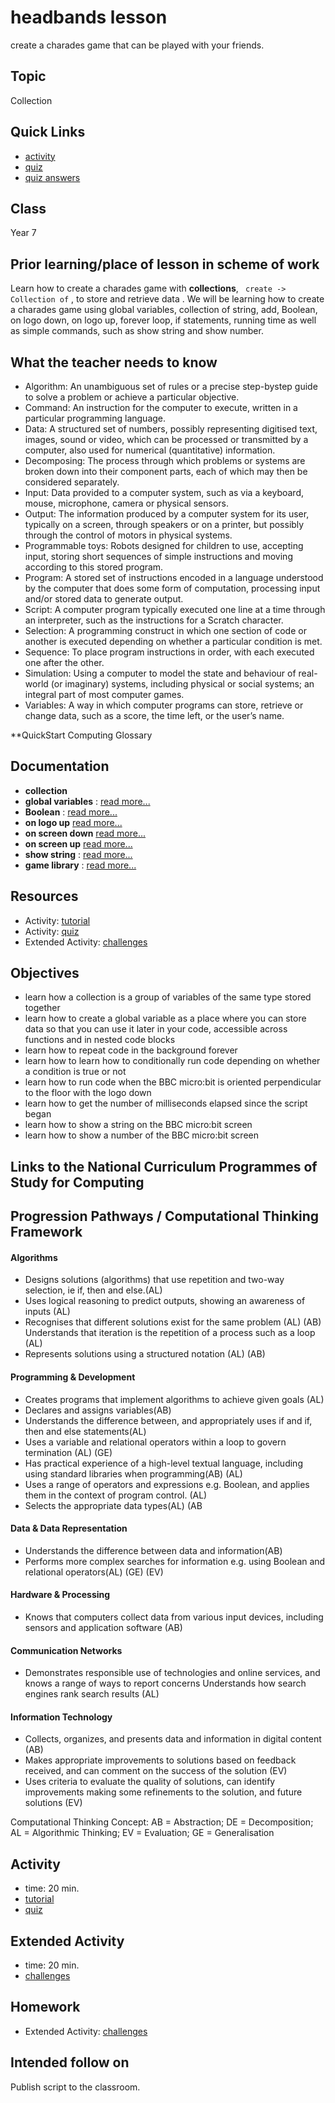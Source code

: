 # headbands lesson

create a charades game that can be played with your friends.

## Topic

Collection

## Quick Links

* [activity](/lessons/headbands/activity)
* [quiz](/lessons/headbands/quiz)
* [quiz answers](/lessons/headbands/quiz-answers)


## Class

Year 7

## Prior learning/place of lesson in scheme of work

Learn how to create a charades game with **collections**, ` create -> Collection of` , to store and retrieve data . We will be learning how to create a charades game using global variables, collection of string, add, Boolean, on logo down, on logo up, forever loop, if statements, running time as well as simple commands, such as show string and show number.

## What the teacher needs to know

* Algorithm: An unambiguous set of rules or a precise step-bystep guide to solve a problem or achieve a particular objective.
* Command: An instruction for the computer to execute, written in a particular programming language.
* Data: A structured set of numbers, possibly representing digitised text, images, sound or video, which can be processed or transmitted by a computer, also used for numerical (quantitative) information.
* Decomposing: The process through which problems or systems are broken down into their component parts, each of which may then be considered separately.
* Input: Data provided to a computer system, such as via a keyboard, mouse, microphone, camera or physical sensors.
* Output: The information produced by a computer system for its user, typically on a screen, through speakers or on a printer, but possibly through the control of motors in physical systems.
* Programmable toys: Robots designed for children to use, accepting input, storing short sequences of simple instructions and moving according to this stored program.
* Program: A stored set of instructions encoded in a language understood by the computer that does some form of computation, processing input and/or stored data to generate output.
* Script: A computer program typically executed one line at a time through an interpreter, such as the instructions for a Scratch character.
* Selection: A programming construct in which one section of code or another is executed depending on whether a particular condition is met.
* Sequence: To place program instructions in order, with each executed one after the other.
* Simulation: Using a computer to model the state and behaviour of real-world (or imaginary) systems, including physical or social systems; an integral part of most computer games.
* Variables: A way in which computer programs can store, retrieve or change data, such as a score, the time left, or the user’s name.

**QuickStart Computing Glossary

## Documentation

* **collection**
* **global variables** : [read more...](/js/data)
* **Boolean** : [read more...](/reference/types/boolean)
* **on logo up** [read more...](/functions/on-logo-up)
* **on screen down** [read more...](/functions/on-screen-down)
* **on screen up** [read more...](/functions/on-screen-up)
* **show string** : [read more...](/reference/basic/show-string)
* **game library** : [read more...](/js/game-library)

## Resources

* Activity: [tutorial](/lessons/headbands/tutorial)
* Activity: [quiz](/lessons/headbands/quiz)
* Extended Activity: [challenges](/lessons/headbands/challenges)

## Objectives

* learn how a collection is a group of variables of the same type stored together
* learn how to create a global variable as a place where you can store data so that you can use it later in your code, accessible across functions and in nested code blocks
* learn how to repeat code in the background forever
* learn how to learn how to conditionally run code depending on whether a condition is true or not
* learn how to run code when the BBC micro:bit is oriented perpendicular to the floor with the logo down
* learn how to get the number of milliseconds elapsed since the script began
* learn how to show a string on the BBC micro:bit screen
* learn how to show a number of the BBC micro:bit screen

## Links to the National Curriculum Programmes of Study for Computing

## Progression Pathways / Computational Thinking Framework

#### Algorithms

* Designs solutions (algorithms) that use repetition and two-way  selection, ie if, then and else.(AL)
*  Uses logical reasoning to predict  outputs, showing an awareness of inputs (AL)
* Recognises that different solutions exist for the same problem (AL) (AB)  Understands that iteration is the repetition of a process such as a loop (AL)
* Represents solutions using a structured notation (AL) (AB)

#### Programming & Development

* Creates programs that implement algorithms to achieve given goals (AL)
*  Declares and assigns variables(AB)
* Understands the difference between, and appropriately uses if and if, then and else statements(AL)
* Uses a variable and relational operators within a loop to govern termination (AL) (GE)
* Has practical experience of a high-level textual language, including using standard libraries when programming(AB) (AL)
* Uses a range of operators and expressions e.g. Boolean, and applies them in the context of program control. (AL)
* Selects the appropriate data types(AL) (AB

#### Data & Data Representation

* Understands the difference between data and information(AB)
* Performs more complex searches for information e.g. using Boolean and relational operators(AL) (GE) (EV)

#### Hardware & Processing

* Knows that computers collect data from various input devices, including sensors and application software (AB)

#### Communication Networks

* Demonstrates responsible use of technologies and online services, and knows a range of ways to report concerns Understands how search engines rank search results (AL)

#### Information Technology

* Collects, organizes, and presents data and information in digital content (AB)
* Makes appropriate improvements to solutions based on feedback received, and can comment on the success of the solution (EV)
* Uses criteria to evaluate the quality of solutions, can identify improvements making some refinements to the solution, and future  solutions (EV)

Computational Thinking Concept: AB = Abstraction; DE = Decomposition; AL = Algorithmic Thinking; EV = Evaluation; GE = Generalisation

## Activity

* time: 20 min.
* [tutorial](/lessons/headbands/tutorial)
* [quiz](/lessons/headbands/quiz)

## Extended Activity

* time: 20 min.
* [challenges](/lessons/headbands/challenges)

## Homework

* Extended Activity: [challenges](/lessons/headbands/challenges)

## Intended follow on

Publish script to the classroom.

